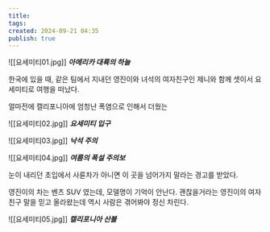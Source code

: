 ```yaml
---
title: 
tags: 
created: 2024-09-21 04:35
publish: true
---
```

![[요세미티01.jpg]]
**_아메리카 대륙의 하늘_**

한국에 있을 때, 같은 팀에서 지내던 영진이와 녀석의 여자친구인 제니와 함께 셋이서 요세미티로 여행을 떠났다.

얼마전에 캘리포니아에 엄청난 폭염으로 인해서 더웠는

![[요세미티02.jpg]]
**_요세미티 입구_**

![[요세미티03.jpg]]
**_낙석 주의_**

![[요세미티04.jpg]]
**_여름의 폭설 주의보_**

눈이 내리던 초입에서 사륜차가 아니면 이 곳을 넘어가지 말라는 경고를 받았다. 

영진이의 차는 벤츠 SUV 였는데, 모델명이 기억이 안난다. 괜찮을거라는 영진이의 여자친구 말을 믿고 올라왔는데 역시 사람은 겪어봐야 정신 차린다.

![[요세미티05.jpg]]
**_캘리포니아 산불_**